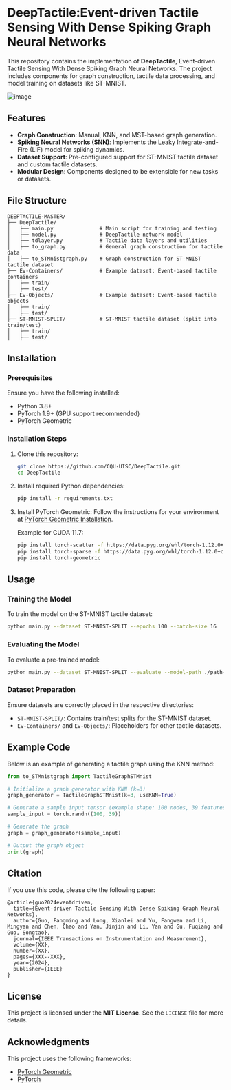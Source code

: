 
# DeepTactile:Event-driven Tactile Sensing With Dense Spiking Graph Neural Networks

This repository contains the implementation of **DeepTactile**, Event-driven Tactile Sensing With Dense Spiking Graph Neural Networks. The project includes components for graph construction, tactile data processing, and model training on datasets like ST-MNIST.

![image](https://github.com/user-attachments/assets/7ea28064-6f07-450b-88c9-89439a019716)

## Features

- **Graph Construction**: Manual, KNN, and MST-based graph generation.
- **Spiking Neural Networks (SNN)**: Implements the Leaky Integrate-and-Fire (LIF) model for spiking dynamics.
- **Dataset Support**: Pre-configured support for ST-MNIST tactile dataset and custom tactile datasets.
- **Modular Design**: Components designed to be extensible for new tasks or datasets.


## File Structure

```plaintext
DEEPTACTILE-MASTER/
├── DeepTactile/
│   ├── main.py               # Main script for training and testing
│   ├── model.py              # DeepTactile network model
│   ├── tdlayer.py            # Tactile data layers and utilities
│   ├── to_graph.py           # General graph construction for tactile data
│   ├── to_STMnistgraph.py    # Graph construction for ST-MNIST tactile dataset
├── Ev-Containers/            # Example dataset: Event-based tactile containers
│   ├── train/
│   ├── test/
├── Ev-Objects/               # Example dataset: Event-based tactile objects
│   ├── train/
│   ├── test/
├── ST-MNIST-SPLIT/           # ST-MNIST tactile dataset (split into train/test)
│   ├── train/
│   ├── test/
```


## Installation

### Prerequisites

Ensure you have the following installed:

- Python 3.8+
- PyTorch 1.9+ (GPU support recommended)
- PyTorch Geometric

### Installation Steps

1. Clone this repository:
    ```bash
    git clone https://github.com/CQU-UISC/DeepTactile.git
    cd DeepTactile
    ```

2. Install required Python dependencies:
    ```bash
    pip install -r requirements.txt
    ```

3. Install PyTorch Geometric:
    Follow the instructions for your environment at [PyTorch Geometric Installation](https://pytorch-geometric.readthedocs.io/en/latest/).

    Example for CUDA 11.7:
    ```bash
    pip install torch-scatter -f https://data.pyg.org/whl/torch-1.12.0+cu117.html
    pip install torch-sparse -f https://data.pyg.org/whl/torch-1.12.0+cu117.html
    pip install torch-geometric
    ```


## Usage

### Training the Model

To train the model on the ST-MNIST tactile dataset:

```bash
python main.py --dataset ST-MNIST-SPLIT --epochs 100 --batch-size 16
```

### Evaluating the Model

To evaluate a pre-trained model:

```bash
python main.py --dataset ST-MNIST-SPLIT --evaluate --model-path ./path-to-model.pth
```

### Dataset Preparation

Ensure datasets are correctly placed in the respective directories:

- `ST-MNIST-SPLIT/`: Contains train/test splits for the ST-MNIST dataset.
- `Ev-Containers/` and `Ev-Objects/`: Placeholders for other tactile datasets.


## Example Code

Below is an example of generating a tactile graph using the KNN method:

```python
from to_STMnistgraph import TactileGraphSTMnist

# Initialize a graph generator with KNN (k=3)
graph_generator = TactileGraphSTMnist(k=3, useKNN=True)

# Generate a sample input tensor (example shape: 100 nodes, 39 features)
sample_input = torch.randn((100, 39))

# Generate the graph
graph = graph_generator(sample_input)

# Output the graph object
print(graph)
```


## Citation

If you use this code, please cite the following paper:

```
@article{guo2024eventdriven,
  title={Event-driven Tactile Sensing With Dense Spiking Graph Neural Networks},
  author={Guo, Fangming and Long, Xianlei and Yu, Fangwen and Li, Mingyan and Chen, Chao and Yan, Jinjin and Li, Yan and Gu, Fuqiang and Guo, Songtao},
  journal={IEEE Transactions on Instrumentation and Measurement},
  volume={XX},
  number={XX},
  pages={XXX--XXX},
  year={2024},
  publisher={IEEE}
}
```



## License

This project is licensed under the **MIT License**. See the `LICENSE` file for more details.


## Acknowledgments

This project uses the following frameworks:

- [PyTorch Geometric](https://pytorch-geometric.readthedocs.io/)
- [PyTorch](https://pytorch.org/)
